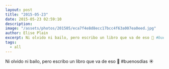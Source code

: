 ```yaml
---
layout: post
title: "2015-05-23"
date: 2015-05-23 02:59:10
description: 
image: "/assets/photos/201505/eca7f4e8d8ecc17bcc4f63a007ea0eed.jpg"
author: Elise Plain
excerpt: Ni olvido ni bailo, pero escribo un libro que va de eso 🐾 #buenosdías ☀️
tags: 
  - all
---
```


Ni olvido ni bailo, pero escribo un libro que va de eso 🐾 #buenosdías ☀️
<p></p>
